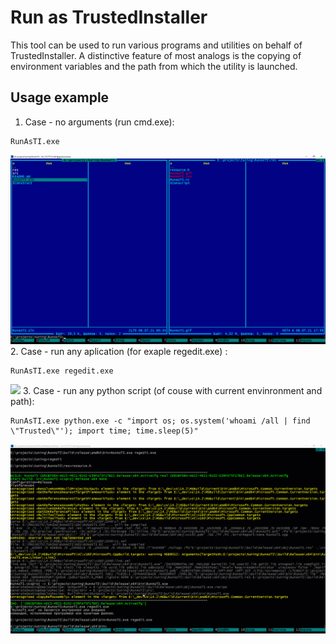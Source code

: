 
# Run as TrustedInstaller
This tool can be used to run various programs and utilities on behalf of TrustedInstaller. A distinctive feature of most analogs is the copying of environment variables and the path from which the utility is launched.

## Usage example
1. Case - no arguments (run cmd.exe):
```
RunAsTI.exe
```
![](res/RunAsTI.gif)
2. Case - run any aplication (for exaple regedit.exe) :
```
RunAsTI.exe regedit.exe
```
![](res/Registry.gif)
3. Case - run any python script (of couse with current envinronment and path):
```
RunAsTI.exe python.exe -c "import os; os.system('whoami /all | find \"Trusted\"'); import time; time.sleep(5)"
```
![](res/python.gif)
